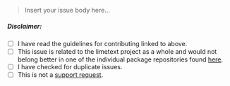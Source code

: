 > Insert your issue body here...


##### Disclaimer:

 - [ ] I have read the guidelines for contributing linked to above.
 - [ ] This issue is related to the limetext project as a whole and would not belong better in one of the individual package repositories found [here](https://github.com/limetext).
 - [ ] I have checked for duplicate issues.
 - [ ] This is not a [support request](https://github.com/limetext/support).
